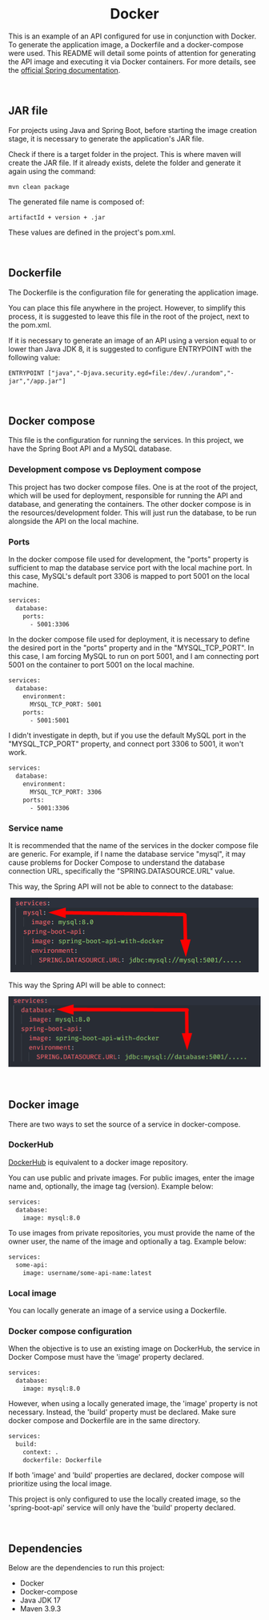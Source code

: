 <h1 align="center"><strong>Docker</strong></h1>

This is an example of an API configured for use in conjunction with Docker. To generate the application image, a Dockerfile and a docker-compose were used. This README will detail some points of attention for generating the API image and executing it via Docker containers. For more details, see the [official Spring documentation](https://spring.io/guides/topicals/spring-boot-docker).

&nbsp;

## **JAR file**

For projects using Java and Spring Boot, before starting the image creation stage, it is necessary to generate the application's JAR file.

Check if there is a target folder in the project. This is where maven will create the JAR file. If it already exists, delete the folder and generate it again using the command:

```
mvn clean package
```

The generated file name is composed of:

```
artifactId + version + .jar
```

These values are defined in the project's pom.xml.

&nbsp;

## **Dockerfile**

The Dockerfile is the configuration file for generating the application image. 

You can place this file anywhere in the project. However, to simplify this process, it is suggested to leave this file in the root of the project, next to the pom.xml.

If it is necessary to generate an image of an API using a version equal to or lower than Java JDK 8, it is suggested to configure ENTRYPOINT with the following value:

```
ENTRYPOINT ["java","-Djava.security.egd=file:/dev/./urandom","-jar","/app.jar"]
```

&nbsp;

## **Docker compose**

This file is the configuration for running the services. In this project, we have the Spring Boot API and a MySQL database.

### Development compose vs Deployment compose

This project has two docker compose files. One is at the root of the project, which will be used for deployment, responsible for running the API and database, and generating the containers. The other docker compose is in the resources/development folder. This will just run the database, to be run alongside the API on the local machine.

### Ports

In the docker compose file used for development, the "ports" property is sufficient to map the database service port with the local machine port. In this case, MySQL's default port 3306 is mapped to port 5001 on the local machine.

```
services:
  database:
    ports:
      - 5001:3306
```

In the docker compose file used for deployment, it is necessary to define the desired port in the "ports" property and in the "MYSQL_TCP_PORT". In this case, I am forcing MySQL to run on port 5001, and I am connecting port 5001 on the container to port 5001 on the local machine.

```
services:
  database:
    environment:
	  MYSQL_TCP_PORT: 5001
    ports:
      - 5001:5001
```

I didn't investigate in depth, but if you use the default MySQL port in the "MYSQL_TCP_PORT" property, and connect port 3306 to 5001, it won't work.

```
services:
  database:
    environment:
	  MYSQL_TCP_PORT: 3306
    ports:
      - 5001:3306
```

### Service name

It is recommended that the name of the services in the docker compose file are generic. For example, if I name the database service "mysql", it may cause problems for Docker Compose to understand the database connection URL, specifically the "SPRING.DATASOURCE.URL" value.

This way, the Spring API will not be able to connect to the database:

<div align="center">
	<img src="resources/img/service-name-wrong.png">
</div>

This way the Spring API will be able to connect:

<div align="center">
	<img src="resources/img/service-name-correct.png">
</div>

&nbsp;

## **Docker image**

There are two ways to set the source of a service in docker-compose.

### DockerHub

[DockerHub](https://hub.docker.com/) is equivalent to a docker image repository.

You can use public and private images. For public images, enter the image name and, optionally, the image tag (version). Example below:

```
services:
  database:
    image: mysql:8.0
```

To use images from private repositories, you must provide the name of the owner user, the name of the image and optionally a tag. Example below:

```
services:
  some-api:
    image: username/some-api-name:latest
```

### Local image

You can locally generate an image of a service using a Dockerfile.

### Docker compose configuration

When the objective is to use an existing image on DockerHub, the service in Docker Compose must have the 'image' property declared.

```
services:
  database:
    image: mysql:8.0
```

However, when using a locally generated image, the 'image' property is not necessary. Instead, the 'build' property must be declared. Make sure docker compose and Dockerfile are in the same directory.

```
services:
  build:
    context: .
    dockerfile: Dockerfile
```

If both 'image' and 'build' properties are declared, docker compose will prioritize using the local image.

This project is only configured to use the locally created image, so the 'spring-boot-api' service will only have the 'build' property declared.

&nbsp;

## **Dependencies**

Below are the dependencies to run this project:

- Docker
- Docker-compose
- Java JDK 17
- Maven 3.9.3